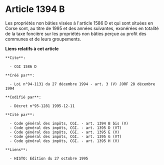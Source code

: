 # Article 1394 B

Les propriétés non bâties visées à l'article 1586 D et qui sont situées en Corse sont, au titre de 1995 et des années
suivantes, exonérées en totalité de la taxe foncière sur les propriétés non bâties perçue au profit des communes et de leurs
groupements.

**Liens relatifs à cet article**

	**Cite**:

	  - CGI 1586 D

	**Créé par**:

	  - Loi n°94-1131 du 27 décembre 1994 - art. 3 (V) JORF 28 décembre 1994

	**Codifié par**:

	  - Décret n°95-1281 1995-12-11

	**Cité par**:

	  - Code général des impôts, CGI. - art. 1394 B bis (V)
	  - Code général des impôts, CGI. - art. 1395 D (VT)
	  - Code général des impôts, CGI. - art. 1395 E (V)
	  - Code général des impôts, CGI. - art. 1395 G (VT)
	  - Code général des impôts, CGI. - art. 1395 H (V)

	**Liens**:

	  - HISTO: Edition du 27 octobre 1995

